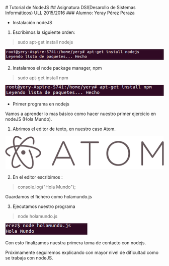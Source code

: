 <meta http-equiv="Content-Type" content="text/html; charset=utf-8"/>
# Tutorial de NodeJS
## Asignatura DSI(Desarollo de Sistemas Informáticos) ULL 2015/2016
### Alumno: Yeray Pérez Peraza

+ Instalación nodeJS

1. Escribimos la siguiente orden:

> sudo apt-get install nodejs

![Instalacion nodejs](img/instalarnodejs.png "sudo apt-get install nodejs")

2. Instalamos el node package manager, npm

> sudo apt-get install npm

![Instalacion npm](img/npm.png "sudo apt-get install npm")

+ Primer programa en nodejs

Vamos a aprender lo mas básico como hacer nuestro primer ejercicio en nodeJS (Hola Mundo).

1. Abrimos el editor de texto, en nuestro caso Atom.

![](img/Atomicon.png "Icono de Atom")

2. En el editor escribimos :

> console.log("Hola Mundo");

Guardamos el fichero como holamundo.js

3. Ejecutamos nuestro programa

> node holamundo.js

![](img/HolaMundo.png "Prueba Hola mundo")

Con esto finalizamos nuestra primera toma de contacto con nodejs.

Próximamente seguiremos explicando con mayor nivel de dificultad como se trabaja con nodeJS.
